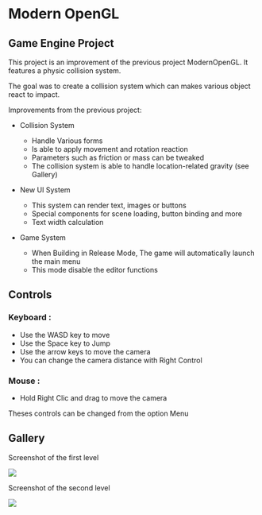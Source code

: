 # Modern OpenGL

## Game Engine Project

This project is an improvement of the previous project ModernOpenGL. It features a physic collision system.

The goal was to create a collision system which can makes various object react to impact.

Improvements from the previous project:

- Collision System
  - Handle Various forms
  - Is able to apply movement and rotation reaction
  - Parameters such as friction or mass can be tweaked
  - The collision system is able to handle location-related gravity (see Gallery)

- New UI System
  - This system can render text, images or buttons
  - Special components for scene loading, button binding and more
  - Text width calculation

- Game System
  - When Building in Release Mode, The game will automatically launch the main menu
  - This mode disable the editor functions


## Controls

### Keyboard :

- Use the WASD key to move
- Use the Space key to Jump
- Use the arrow keys to move the camera
- You can change the camera distance with Right Control

### Mouse :

- Hold Right Clic and drag to move the camera

Theses controls can be changed from the option Menu

## Gallery

Screenshot of the first level

![](OpenGL/Screenshots/Level1.png)

Screenshot of the second level

![](OpenGL/Screenshots/Level2.png)